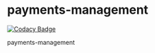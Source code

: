 # payments-management

[![Codacy Badge](https://api.codacy.com/project/badge/Grade/3076668b33034d7cb2f2380064b3fcb6)](https://app.codacy.com/app/yurizp/payments-management?utm_source=github.com&utm_medium=referral&utm_content=yurizp/payments-management&utm_campaign=Badge_Grade_Dashboard)

payments-management
